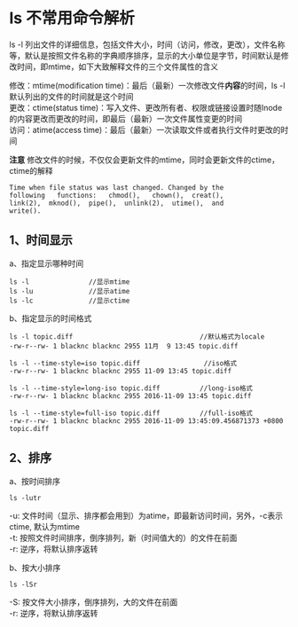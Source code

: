 <!--
author: blacknc
head: http://www.blacknc.com/img/2946691162925433.jpg
title: 学习C/C++
tags: linux 编程 C C++ 
category: 编程 
status: publish
summary: 学习C/C++
-->
# ls 不常用命令解析

ls -l 列出文件的详细信息，包括文件大小，时间（访问，修改，更改），文件名称等，默认是按照文件名称的字典顺序排序，显示的大小单位是字节，时间默认是修改时间，即mtime，如下大致解释文件的三个文件属性的含义

修改：mtime(modification time)：最后（最新）一次修改文件**内容**的时间，ls -l默认列出的文件的时间就是这个时间  
更改：ctime(status time)：写入文件、更改所有者、权限或链接设置时随Inode的内容更改而更改的时间，即最后（最新）一次文件属性变更的时间  
访问：atime(access time)：最后（最新）一次读取文件或者执行文件时更改的时间

**注意**
修改文件的时候，不仅仅会更新文件的mtime，同时会更新文件的ctime，ctime的解释
```
Time when file status was last changed. Changed by the
following   functions:   chmod(),   chown(),  creat(),
link(2),  mknod(),  pipe(),  unlink(2),  utime(),  and
write().
```


## 1、时间显示
a、指定显示哪种时间
```
ls -l  				//显示mtime
ls -lu 				//显示atime
ls -lc 				//显示ctime
```
b、指定显示的时间格式
```
ls -l topic.diff				 				//默认格式为locale
-rw-r--rw- 1 blacknc blacknc 2955 11月  9 13:45 topic.diff

ls -l --time-style=iso topic.diff 				 //iso格式
-rw-r--rw- 1 blacknc blacknc 2955 11-09 13:45 topic.diff

ls -l --time-style=long-iso topic.diff  		//long-iso格式
-rw-r--rw- 1 blacknc blacknc 2955 2016-11-09 13:45 topic.diff

ls -l --time-style=full-iso topic.diff 			//full-iso格式
-rw-r--rw- 1 blacknc blacknc 2955 2016-11-09 13:45:09.456871373 +0800 topic.diff
```

## 2、排序
a、按时间排序
```
ls -lutr
```
-u: 文件时间（显示、排序都会用到）为atime，即最新访问时间，另外，-c表示ctime, 默认为mtime  
-t: 按照文件时间排序，倒序排列，新（时间值大的）的文件在前面  
-r: 逆序，将默认排序返转  

b、按大小排序
```
ls -lSr
```
-S: 按文件大小排序，倒序排列，大的文件在前面  
-r: 逆序，将默认排序返转  




